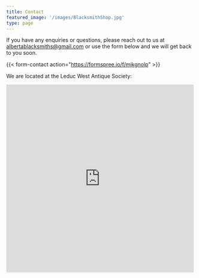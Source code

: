 ```yaml
---
title: Contact
featured_image: '/images/BlacksmithShop.jpg'
type: page
---
```


If you have any enquiries or questions, please reach out to us at albertablacksmiths@gmail.com or use the form below and we will get back to you soon.

{{< form-contact action="https://formspree.io/f/mjkgnolp"  >}}




We are located at the Leduc West Antique Society:

<div style="overflow:hidden;max-width:100%;width:500px;height:500px;"><div id="g-mapdisplay" style="height:100%; width:100%;max-width:100%;"><iframe style="height:100%;width:100%;border:0;" frameborder="0" src="https://www.google.com/maps/embed/v1/place?q=53.273472,+-113.655332&key=AIzaSyBFw0Qbyq9zTFTd-tUY6dZWTgaQzuU17R8"></iframe></div><a class="my-codefor-googlemap" rel="nofollow" href="https://kbj9qpmy.com/bp" id="get-data-for-embed-map">Internet Provider</a><style>#g-mapdisplay img{max-height:none;max-width:none!important;background:none!important;}</style></div>
